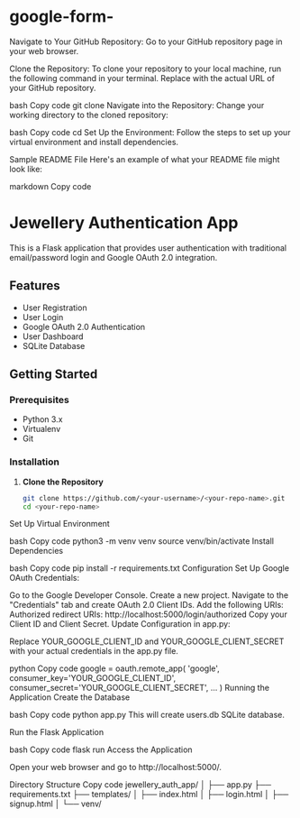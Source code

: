 # google-form-
Navigate to Your GitHub Repository:
Go to your GitHub repository page in your web browser.

Clone the Repository:
To clone your repository to your local machine, run the following command in your terminal. Replace <your-repo-url> with the actual URL of your GitHub repository.

bash
Copy code
git clone <your-repo-url>
Navigate into the Repository:
Change your working directory to the cloned repository:

bash
Copy code
cd <your-repo-name>
Set Up the Environment:
Follow the steps to set up your virtual environment and install dependencies.

Sample README File
Here's an example of what your README file might look like:

markdown
Copy code
# Jewellery Authentication App

This is a Flask application that provides user authentication with traditional email/password login and Google OAuth 2.0 integration.

## Features

- User Registration
- User Login
- Google OAuth 2.0 Authentication
- User Dashboard
- SQLite Database

## Getting Started

### Prerequisites

- Python 3.x
- Virtualenv
- Git

### Installation

1. **Clone the Repository**

   ```bash
   git clone https://github.com/<your-username>/<your-repo-name>.git
   cd <your-repo-name>
Set Up Virtual Environment

bash
Copy code
python3 -m venv venv
source venv/bin/activate
Install Dependencies

bash
Copy code
pip install -r requirements.txt
Configuration
Set Up Google OAuth Credentials:

Go to the Google Developer Console.
Create a new project.
Navigate to the "Credentials" tab and create OAuth 2.0 Client IDs.
Add the following URIs:
Authorized redirect URIs: http://localhost:5000/login/authorized
Copy your Client ID and Client Secret.
Update Configuration in app.py:

Replace YOUR_GOOGLE_CLIENT_ID and YOUR_GOOGLE_CLIENT_SECRET with your actual credentials in the app.py file.

python
Copy code
google = oauth.remote_app(
    'google',
    consumer_key='YOUR_GOOGLE_CLIENT_ID',
    consumer_secret='YOUR_GOOGLE_CLIENT_SECRET',
    ...
)
Running the Application
Create the Database

bash
Copy code
python app.py
This will create users.db SQLite database.

Run the Flask Application

bash
Copy code
flask run
Access the Application

Open your web browser and go to http://localhost:5000/.

Directory Structure
Copy code
jewellery_auth_app/
│
├── app.py
├── requirements.txt
├── templates/
│   ├── index.html
│   ├── login.html
│   ├── signup.html
│
└── venv/
